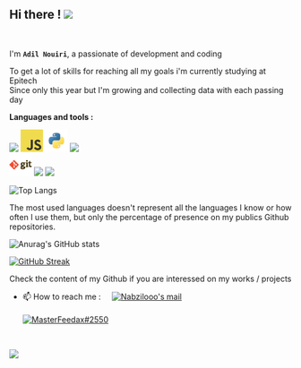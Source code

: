 ## Hi there ! <img src="https://media.giphy.com/media/hvRJCLFzcasrR4ia7z/giphy.gif" width="25px">
<br /> 

 I'm <code>**Adil Nouiri**</code>, a passionate of development and coding
     
 To get a lot of skills for reaching all my goals i'm currently studying at Epitech         
 Since only this year but I'm growing and collecting data with each passing day


**Languages and tools :**

<code><img height="40" src="https://cms-informatic.com/wp-content/uploads/2020/01/logo-langage-C.png"></code>
<code><img height="40" src="https://raw.githubusercontent.com/github/explore/80688e429a7d4ef2fca1e82350fe8e3517d3494d/topics/javascript/javascript.png"></code> 
<code><img height="40" src="https://raw.githubusercontent.com/github/explore/80688e429a7d4ef2fca1e82350fe8e3517d3494d/topics/python/python.png"></code>
<code><img height="40" src="https://seeklogo.com/images/C/c-sharp-c-logo-02F17714BA-seeklogo.com.png"></code>    
<code><img height="40" src="https://raw.githubusercontent.com/github/explore/80688e429a7d4ef2fca1e82350fe8e3517d3494d/topics/git/git.png"></code>
<code><img height="40" src="https://i.redd.it/tu3gt6ysfxq71.png"></code>
<code><img height="40" src="https://miro.medium.com/max/1400/1*okufk5mMDbTfqA5iS_rldQ.png"></code>

![Top Langs](https://github-readme-stats.vercel.app/api/top-langs/?username=Nabzilooo&langs_count=10?&hide=ShaderLab,HLSL,ASP.NET)

The most used languages doesn't represent all the languages I know or how often I use them, but only the percentage of presence on my publics Github repositories. 

![Anurag's GitHub stats](https://github-readme-stats.vercel.app/api?username=Nabzilooo&show_icons=true&theme=github_dark&&count_private=true&hide=prs,issues&include_all_commits=true)

[![GitHub Streak](https://github-readme-streak-stats.herokuapp.com?user=Nabzilooo&theme=dark&date_format=j%20M%5B%20Y%5D)](https://git.io/streak-stats)

Check the content of my Github if you are interessed on my works / projects

- 📫 How to reach me :  &nbsp; &nbsp; <a href="mailto:adil.nouiri@epitech.eu"> 
  <img alt="Nabzilooo's mail" src="https://upload.wikimedia.org/wikipedia/commons/thumb/e/ec/Circle-icons-mail.svg/1200px-Circle-icons-mail.svg.png" height="40" width="40" /> </a>  
  <br /> 
<a href="https://discordapp.com/users/585778477764968458" target="blank"><img align="center" src="https://raw.githubusercontent.com/rahuldkjain/github-profile-readme-generator/master/src/images/icons/Social/discord.svg" alt="MasterFeedax#2550" height="50" width="50" /></a>
<br /> 

![](https://komarev.com/ghpvc/?username=Nabzilooo&color=blue)

